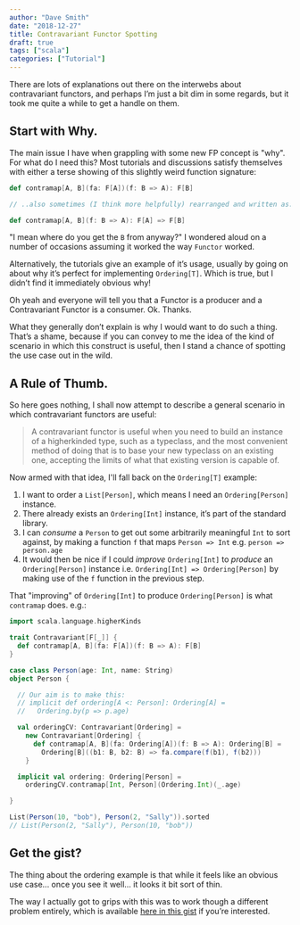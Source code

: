 ```yaml
---
author: "Dave Smith"
date: "2018-12-27"
title: Contravariant Functor Spotting
draft: true
tags: ["scala"]
categories: ["Tutorial"]
---
```


There are lots of explanations out there on the interwebs about contravariant functors, and perhaps I’m just a bit dim in some regards, but it took me quite a while to get a handle on them.

## Start with Why.

The main issue I have when grappling with some new FP concept is "why". For what do I need this? Most tutorials and discussions satisfy themselves with either a terse showing of this slightly weird function signature:

```scala
def contramap[A, B](fa: F[A])(f: B => A): F[B]

// ..also sometimes (I think more helpfully) rearranged and written as:

def contramap[A, B](f: B => A): F[A] => F[B]
```

"I mean where do you get the `B` from anyway?" I wondered aloud on a number of occasions assuming it worked the way `Functor` worked.

Alternatively, the tutorials give an example of it’s usage, usually by going on about why it’s perfect for implementing `Ordering[T]`. Which is true, but I didn’t find it immediately obvious why!

Oh yeah and everyone will tell you that a Functor is a producer and a Contravariant Functor is a consumer. Ok. Thanks.

What they generally don’t explain is why I would want to do such a thing. That’s a shame, because if you can convey to me the idea of the kind of scenario in which this construct is useful, then I stand a chance of spotting the use case out in the wild.

## A Rule of Thumb.

So here goes nothing, I shall now attempt to describe a general scenario in which contravariant functors are useful:

>A contravariant functor is useful when you need to build an instance of a higherkinded type, such as a typeclass, and the most convenient method of doing that is to base your new typeclass on an existing one, accepting the limits of what that existing version is capable of.

Now armed with that idea, I'll fall back on the `Ordering[T]` example:

1. I want to order a `List[Person]`, which means I need an `Ordering[Person]` instance.
2. There already exists an `Ordering[Int]` instance, it’s part of the standard library.
3. I can *consume* a `Person` to get out some arbitrarily meaningful `Int` to sort against, by making a function `f` that maps `Person => Int` e.g. `person => person.age`
4. It would then be nice if I could *improve* `Ordering[Int]` to *produce* an `Ordering[Person]` instance i.e. `Ordering[Int] => Ordering[Person]` by making use of the `f` function in the previous step.

That "improving" of `Ordering[Int]` to produce `Ordering[Person]` is what `contramap` does. e.g.:

```scala
import scala.language.higherKinds

trait Contravariant[F[_]] {
  def contramap[A, B](fa: F[A])(f: B => A): F[B]
}

case class Person(age: Int, name: String)
object Person {

  // Our aim is to make this:
  // implicit def ordering[A <: Person]: Ordering[A] =
  //   Ordering.by(p => p.age)

  val orderingCV: Contravariant[Ordering] =
    new Contravariant[Ordering] {
      def contramap[A, B](fa: Ordering[A])(f: B => A): Ordering[B] =
        Ordering[B]((b1: B, b2: B) => fa.compare(f(b1), f(b2)))
    }

  implicit val ordering: Ordering[Person] =
    orderingCV.contramap[Int, Person](Ordering.Int)(_.age)

}

List(Person(10, "bob"), Person(2, "Sally")).sorted
// List(Person(2, "Sally"), Person(10, "bob"))

```

## Get the gist?

The thing about the ordering example is that while it feels like an obvious use case... once you see it well... it looks it bit sort of thin.

The way I actually got to grips with this was to work though a different problem entirely, which is available [here in this gist](https://gist.github.com/davesmith00000/db8f066018f048bd9350db1a14004952) if you’re interested.
